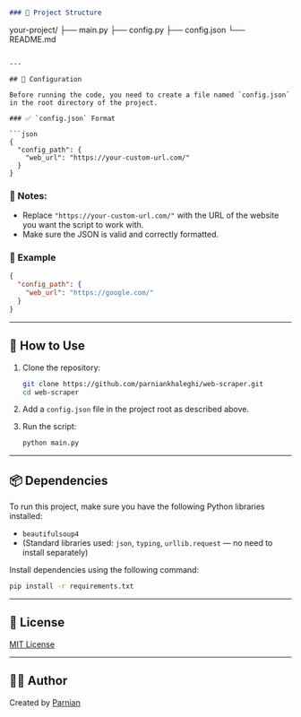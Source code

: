 
```markdown

### 📁 Project Structure

```
your-project/
├── main.py
├── config.py
├── config.json
└── README.md
```

---

## 🔧 Configuration

Before running the code, you need to create a file named `config.json` in the root directory of the project.

### ✅ `config.json` Format

```json
{
  "config_path": {
    "web_url": "https://your-custom-url.com/"
  }
}
```

### 📌 Notes:
- Replace `"https://your-custom-url.com/"` with the URL of the website you want the script to work with.
- Make sure the JSON is valid and correctly formatted.

### 📍 Example

```json
{
  "config_path": {
    "web_url": "https://google.com/"
  }
}
```

---

## 🚀 How to Use

1. Clone the repository:
   ```bash
   git clone https://github.com/parniankhaleghi/web-scraper.git
   cd web-scraper
   ```

2. Add a `config.json` file in the project root as described above.

3. Run the script:
   ```bash
   python main.py
   ```

---

## 📦 Dependencies

To run this project, make sure you have the following Python libraries installed:

- `beautifulsoup4`
- (Standard libraries used: `json`, `typing`, `urllib.request` — no need to install separately)

Install dependencies using the following command:

```bash
pip install -r requirements.txt
```



---

## 📄 License

[MIT License](LICENSE)

---

## 🙋‍♂️ Author

Created by [Parnian](https://github.com/ParnianKhaleghi)
```


